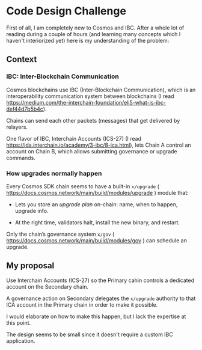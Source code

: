 # Code Design Challenge

First of all, I am completely new to Cosmos and IBC. After a whole lot of reading during a couple of hours 
(and learning many concepts which I haven't interiorized yet) here is my understanding of the problem:

## Context

### IBC: Inter-Blockchain Communication

Cosmos blockchains use IBC (Inter-Blockchain Communication), which is an interoperability
communication system between blockchains (I read https://medium.com/the-interchain-foundation/eli5-what-is-ibc-def44d7b5b4c).

Chains can send each other packets (messages) that get delivered by relayers.

One flavor of IBC, Interchain Accounts (ICS-27) (I read https://ida.interchain.io/academy/3-ibc/8-ica.html),
lets Chain A control an account on Chain B, which allows submitting governance or upgrade commands.

### How upgrades normally happen

Every Cosmos SDK chain seems to have a built-in `x/upgrade` ( https://docs.cosmos.network/main/build/modules/upgrade ) module that:

* Lets you store an _upgrade plan_ on-chain: name, when to happen, upgrade info.

* At the right time, validators halt, install the new binary, and restart.

Only the chain’s governance system `x/gov` ( https://docs.cosmos.network/main/build/modules/gov ) can schedule an upgrade.


## My proposal

Use Interchain Accounts (ICS-27) so the Primary cahin controls a dedicated account on the Secondary chain.

A governance action on Secondary delegates the `x/upgrade` authority to that ICA account in the Primary chain in order to make it possible. 

I would elaborate on how to make this happen, but I lack the expertise at this point.

The design seems to be small since it doesn't require a custom IBC application. 